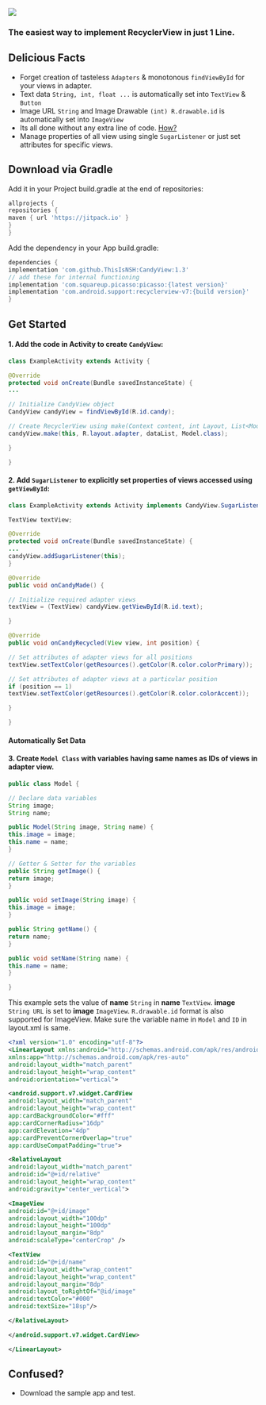![](https://github.com/ThisIsNSH/CandyView/blob/master/asset/main.jpg?raw=true)


### The easiest way to implement RecyclerView in just 1 Line. 

Delicious Facts
--------

* Forget creation of tasteless `Adapters`  & monotonous `findViewById` for your views in adapter. 
* Text data `String, int, float ...` is automatically set into `TextView` & `Button`
* Image URL `String` and Image Drawable `(int) R.drawable.id` is automatically set into `ImageView`
* Its all done without any extra line of code. [How?](#automatically-set-data) 
* Manage properties of all view using single `SugarListener` or just set attributes for specific views. 


Download via Gradle
--------


Add it in your Project build.gradle at the end of repositories:
```groovy
allprojects {
repositories {
maven { url 'https://jitpack.io' }
}
}
```


Add the dependency in your App build.gradle:
```groovy
dependencies {
implementation 'com.github.ThisIsNSH:CandyView:1.3'
// add these for internal functioning
implementation 'com.squareup.picasso:picasso:{latest version}'
implementation 'com.android.support:recyclerview-v7:{build version}'
}
```

Get Started
--------


#### 1. Add the code in Activity to create `CandyView`:   
```java
class ExampleActivity extends Activity {

@Override
protected void onCreate(Bundle savedInstanceState) {
...

// Initialize CandyView object
CandyView candyView = findViewById(R.id.candy);

// Create RecyclerView using make(Context content, int Layout, List<Model> Data, Model Class)
candyView.make(this, R.layout.adapter, dataList, Model.class);

}

}
```


#### 2. Add `SugarListener` to explicitly set properties of views accessed using  `getViewById`:   
```java
class ExampleActivity extends Activity implements CandyView.SugarListener {

TextView textView;

@Override
protected void onCreate(Bundle savedInstanceState) {
...
candyView.addSugarListener(this);
}

@Override
public void onCandyMade() {

// Initialize required adapter views 
textView = (TextView) candyView.getViewById(R.id.text);

}

@Override
public void onCandyRecycled(View view, int position) {

// Set attributes of adapter views for all positions
textView.setTextColor(getResources().getColor(R.color.colorPrimary));

// Set attributes of adapter views at a particular position
if (position == 1)
textView.setTextColor(getResources().getColor(R.color.colorAccent));

}

}
```

#### Automatically Set Data
#### 3. Create `Model Class` with variables having same names as IDs of views in adapter view.
```java
public class Model {

// Declare data variables 
String image;
String name;

public Model(String image, String name) {
this.image = image;
this.name = name;
}

// Getter & Setter for the variables
public String getImage() {
return image;
}

public void setImage(String image) {
this.image = image;
}

public String getName() {
return name;
}

public void setName(String name) {
this.name = name;
}

}
```


This example sets the value of **name** `String` in **name** `TextView`. **image** `String URL` is set to **image** `ImageView`. `R.drawable.id` format is also supported for ImageView. 
Make sure the variable name in `Model` and `ID` in layout.xml is same.  


```XML
<?xml version="1.0" encoding="utf-8"?>
<LinearLayout xmlns:android="http://schemas.android.com/apk/res/android"
xmlns:app="http://schemas.android.com/apk/res-auto"
android:layout_width="match_parent"
android:layout_height="wrap_content"
android:orientation="vertical">

<android.support.v7.widget.CardView
android:layout_width="match_parent"
android:layout_height="wrap_content"
app:cardBackgroundColor="#fff"
app:cardCornerRadius="16dp"
app:cardElevation="4dp"
app:cardPreventCornerOverlap="true"
app:cardUseCompatPadding="true">

<RelativeLayout
android:layout_width="match_parent"
android:id="@+id/relative"
android:layout_height="wrap_content"
android:gravity="center_vertical">

<ImageView
android:id="@+id/image"
android:layout_width="100dp"
android:layout_height="100dp"
android:layout_margin="8dp"
android:scaleType="centerCrop" />

<TextView
android:id="@+id/name"
android:layout_width="wrap_content"
android:layout_height="wrap_content"
android:layout_margin="8dp"
android:layout_toRightOf="@id/image"
android:textColor="#000"
android:textSize="18sp"/>

</RelativeLayout>

</android.support.v7.widget.CardView>

</LinearLayout>
```


Confused?
--------

* Download the sample app and test. 



